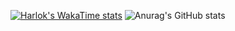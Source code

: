 [![Harlok's WakaTime stats](https://my-language-stats.vercel.app/api/wakatime?username=sajithrw&theme=radical)](https://github.com/anuraghazra/github-readme-stats)
![Anurag's GitHub stats](https://my-language-stats.vercel.app/api?username=sajithrw&show_icons=true&theme=radical)
